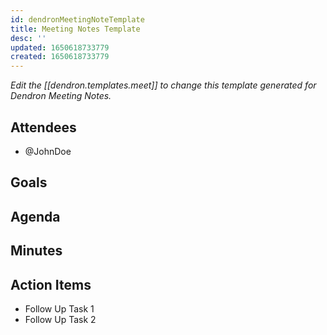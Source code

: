 ```yaml
---
id: dendronMeetingNoteTemplate
title: Meeting Notes Template
desc: ''
updated: 1650618733779
created: 1650618733779
---
```

_Edit the [[dendron.templates.meet]] to change this template generated for Dendron Meeting Notes._

## Attendees
<!-- Meeting attendees. If you prefix users with an '@', you can then optionally click Ctrl+Enter to create a note for that user. -->

- @JohnDoe

## Goals
<!-- Main objectives of the meeting -->

## Agenda
<!-- Agenda to be covered in the meeting -->

## Minutes
<!-- Notes of discussion occurring during the meeting -->

## Action Items
<!-- You can add any follow up items here. If they require more detail, you can use `Create Task Note` to create each follow up item as a separate note. -->

- Follow Up Task 1
- Follow Up Task 2
